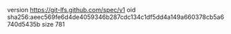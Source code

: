 version https://git-lfs.github.com/spec/v1
oid sha256:aeec569fe6d4de4059346b287cdc134c1df5dd4a149a660378cb5a6740d5435b
size 781
